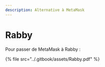 ```yaml
---
description: Alternative à MetaMask
---
```


# Rabby

Pour passer de MetaMask à Rabby :

{% file src="../.gitbook/assets/Rabby.pdf" %}
